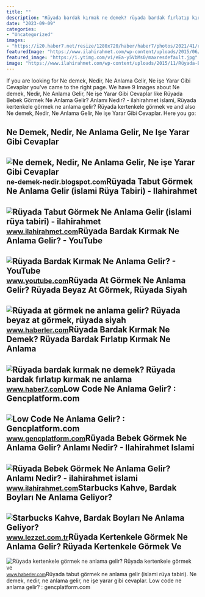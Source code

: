 ```yaml
---
title: ""
description: "Rüyada bardak kırmak ne demek? rüyada bardak fırlatıp kırmak ne anlama"
date: "2023-09-09"
categories:
- "Uncategorized"
images:
- "https://i20.haber7.net/resize/1280x720/haber/haber7/photos/2021/41/ruyada_bardak_kirmak_ne_demek_ruyada_bardak_firlatip_kirmak_ne_anlama_gelir_1633938756_362.jpg"
featuredImage: "https://www.ilahirahmet.com/wp-content/uploads/2015/06/Rüyada-Tabut-Görmek-Ne-Anlama-Gelir.jpg"
featured_image: "https://i.ytimg.com/vi/eEa-y5VbMs0/maxresdefault.jpg"
image: "https://www.ilahirahmet.com/wp-content/uploads/2015/11/Rüyada-Bebek-Görmek-Ne-Anlama-Gelir.jpg"
---
```


If you are looking for Ne demek, Nedir, Ne Anlama Gelir, Ne işe Yarar Gibi Cevaplar you've came to the right page. We have 9 Images about Ne demek, Nedir, Ne Anlama Gelir, Ne işe Yarar Gibi Cevaplar like Rüyada Bebek Görmek Ne Anlama Gelir? Anlamı Nedir? - ilahirahmet islami, Rüyada kertenkele görmek ne anlama gelir? Rüyada kertenkele görmek ve and also Ne demek, Nedir, Ne Anlama Gelir, Ne işe Yarar Gibi Cevaplar. Here you go:

Ne Demek, Nedir, Ne Anlama Gelir, Ne Işe Yarar Gibi Cevaplar
------------------------------------------------------------

 ![Ne demek, Nedir, Ne Anlama Gelir, Ne işe Yarar Gibi Cevaplar](https://2.bp.blogspot.com/-pOxI32MXf1s/UcmTCU-2hxI/AAAAAAAAAL0/tTaoEUV03g0/s1600/Çoklu+Ortam+(Multimedya)+Nedir,+Ne+demektir,+Ne+anlama+gelir,+ne+işe+yarar.jpg) <small>ne-demek-nedir.blogspot.com</small>Rüyada Tabut Görmek Ne Anlama Gelir (islami Rüya Tabiri) - Ilahirahmet
----------------------------------------------------------------------

 ![Rüyada Tabut Görmek Ne Anlama Gelir (islami rüya tabiri) - ilahirahmet](https://www.ilahirahmet.com/wp-content/uploads/2015/06/Rüyada-Tabut-Görmek-Ne-Anlama-Gelir.jpg) <small>www.ilahirahmet.com</small>Rüyada Bardak Kırmak Ne Anlama Gelir? - YouTube
-----------------------------------------------

 ![Rüyada Bardak Kırmak Ne Anlama Gelir? - YouTube](https://i.ytimg.com/vi/eEa-y5VbMs0/maxresdefault.jpg) <small>www.youtube.com</small>Rüyada At Görmek Ne Anlama Gelir? Rüyada Beyaz At Görmek, Rüyada Siyah
----------------------------------------------------------------------

 ![Rüyada at görmek ne anlama gelir? Rüyada beyaz at görmek, rüyada siyah](https://foto.haberler.com/haber/2019/10/30/ruyada-at-gormek-ne-anlama-gelir-12566959_7097_m.jpg) <small>www.haberler.com</small>Rüyada Bardak Kırmak Ne Demek? Rüyada Bardak Fırlatıp Kırmak Ne Anlama
----------------------------------------------------------------------

 ![Rüyada bardak kırmak ne demek? Rüyada bardak fırlatıp kırmak ne anlama](https://i20.haber7.net/resize/1280x720/haber/haber7/photos/2021/41/ruyada_bardak_kirmak_ne_demek_ruyada_bardak_firlatip_kirmak_ne_anlama_gelir_1633938756_362.jpg) <small>www.haber7.com</small>Low Code Ne Anlama Gelir? : Gencplatform.com
--------------------------------------------

 ![Low Code Ne Anlama Gelir? : Gencplatform.com](https://www.gencplatform.com/asset/image/article/paper002.jpg) <small>www.gencplatform.com</small>Rüyada Bebek Görmek Ne Anlama Gelir? Anlamı Nedir? - Ilahirahmet Islami
-----------------------------------------------------------------------

 ![Rüyada Bebek Görmek Ne Anlama Gelir? Anlamı Nedir? - ilahirahmet islami](https://www.ilahirahmet.com/wp-content/uploads/2015/11/Rüyada-Bebek-Görmek-Ne-Anlama-Gelir.jpg) <small>www.ilahirahmet.com</small>Starbucks Kahve, Bardak Boyları Ne Anlama Geliyor?
--------------------------------------------------

 ![Starbucks Kahve, Bardak Boyları Ne Anlama Geliyor?](https://i.lezzet.com.tr/images-xxlarge-secondary/starbucks-kahve-bardak-boylari-ne-anlama-geliyor-8123608f-4532-4330-957e-638746434872) <small>www.lezzet.com.tr</small>Rüyada Kertenkele Görmek Ne Anlama Gelir? Rüyada Kertenkele Görmek Ve
---------------------------------------------------------------------

 ![Rüyada kertenkele görmek ne anlama gelir? Rüyada kertenkele görmek ve](https://i.hbrcdn.com/haber/2020/10/21/ruyada-kertenkele-gormek-ne-anlama-gelir-ruyada-13681653_7166_amp.jpg) <small>www.haberler.com</small>Rüyada tabut görmek ne anlama gelir (islami rüya tabiri). Ne demek, nedir, ne anlama gelir, ne işe yarar gibi cevaplar. Low code ne anlama gelir? : gencplatform.com
